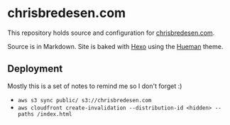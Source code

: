 chrisbredesen.com
=================

This repository holds source and configuration for [chrisbredesen.com](http://chrisbredesen.com).

Source is in Markdown. Site is baked with [Hexo](https://hexo.io) using the [Hueman](https://github.com/ppoffice/hexo-theme-hueman) theme.

Deployment
----------

Mostly this is a set of notes to remind me so I don't forget :)

  * `aws s3 sync public/ s3://chrisbredesen.com`
  * `aws cloudfront create-invalidation --distribution-id <hidden> --paths /index.html`